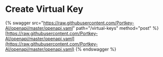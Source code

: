 # Create Virtual Key

{% swagger src="https://raw.githubusercontent.com/Portkey-AI/openapi/master/openapi.yaml" path="/virtual-keys" method="post" %}
[https://raw.githubusercontent.com/Portkey-AI/openapi/master/openapi.yaml](https://raw.githubusercontent.com/Portkey-AI/openapi/master/openapi.yaml)
{% endswagger %}
